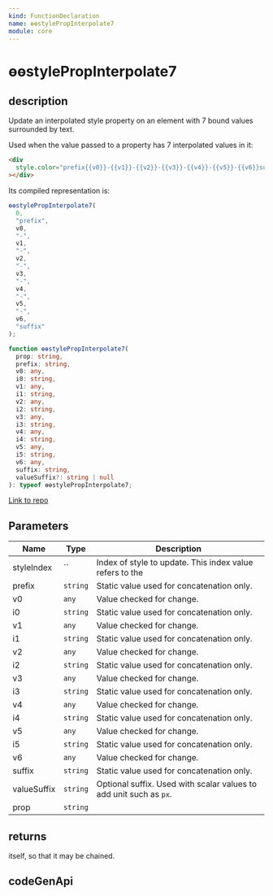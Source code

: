 ```yaml
---
kind: FunctionDeclaration
name: ɵɵstylePropInterpolate7
module: core
---
```


# ɵɵstylePropInterpolate7

## description

Update an interpolated style property on an element with 7 bound values surrounded by text.

Used when the value passed to a property has 7 interpolated values in it:

```html
<div
  style.color="prefix{{v0}}-{{v1}}-{{v2}}-{{v3}}-{{v4}}-{{v5}}-{{v6}}suffix"
></div>
```

Its compiled representation is:

```ts
ɵɵstylePropInterpolate7(
  0,
  "prefix",
  v0,
  "-",
  v1,
  "-",
  v2,
  "-",
  v3,
  "-",
  v4,
  "-",
  v5,
  "-",
  v6,
  "suffix"
);
```

```ts
function ɵɵstylePropInterpolate7(
  prop: string,
  prefix: string,
  v0: any,
  i0: string,
  v1: any,
  i1: string,
  v2: any,
  i2: string,
  v3: any,
  i3: string,
  v4: any,
  i4: string,
  v5: any,
  i5: string,
  v6: any,
  suffix: string,
  valueSuffix?: string | null
): typeof ɵɵstylePropInterpolate7;
```

[Link to repo](https://github.com/timdeschryver/angular/blob/master/packages/core/src/render3/instructions/style_prop_interpolation.ts#L297-L306)

## Parameters

| Name        | Type     | Description                                                        |
| ----------- | -------- | ------------------------------------------------------------------ |
| styleIndex  | ``       | Index of style to update. This index value refers to the           |
| prefix      | `string` | Static value used for concatenation only.                          |
| v0          | `any`    | Value checked for change.                                          |
| i0          | `string` | Static value used for concatenation only.                          |
| v1          | `any`    | Value checked for change.                                          |
| i1          | `string` | Static value used for concatenation only.                          |
| v2          | `any`    | Value checked for change.                                          |
| i2          | `string` | Static value used for concatenation only.                          |
| v3          | `any`    | Value checked for change.                                          |
| i3          | `string` | Static value used for concatenation only.                          |
| v4          | `any`    | Value checked for change.                                          |
| i4          | `string` | Static value used for concatenation only.                          |
| v5          | `any`    | Value checked for change.                                          |
| i5          | `string` | Static value used for concatenation only.                          |
| v6          | `any`    | Value checked for change.                                          |
| suffix      | `string` | Static value used for concatenation only.                          |
| valueSuffix | `string` | Optional suffix. Used with scalar values to add unit such as `px`. |
| prop        | `string` |                                                                    |

## returns

itself, so that it may be chained.

## codeGenApi
